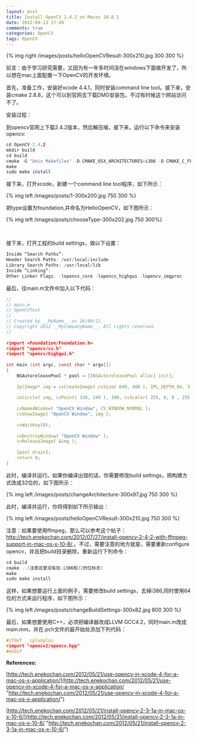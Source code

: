 ```yaml
---
layout: post
title: Install OpenCV 2.4.2 on Macos 10.8.1
date: 2012-09-13 17:49
comments: true
categories: OpenCV
tags: OpenCV
---
```

{% img right /images/posts/helloOpenCVResult-300x210.jpg 300 300 %}

前言：由于学习研究需要，又因为有一年多时间没在windows下面做开发了，所以想在mac上面配置一下OpenCV的开发环境。

首先，准备工作，安装好xcode 4.4.1，同时安装command line tool。接下来，安装cmake 2.8.8，这个可以到官网去下载DMG安装包，不过有时候这个网站访问不了。

安装过程：

到opencv官网上下载2.4.2版本，然后解压缩，接下来，运行以下命令来安装opencv:
<!--more-->

``` c install opencv 2.4.2
cd OpenCV-2.4.2
mkdir build
cd build
cmake -G "Unix Makefiles" -D CMAKE_OSX_ARCHITECTURES=i386 -D CMAKE_C_FLAGS=-m32 -D CMAKE_CXX_FLAGS=-m32 ..
make
sudo make install

```

接下来，打开xcode，新建一个command line tool程序，如下所示：

{% img left /images/posts/1-300x200.jpg 750 300 %}
<br/>

把type设置为foundation,并命名为HelloOpenCV，如下图所示：

{% img left /images/posts/chooseType-300x202.jpg 750 300%}

<br/>

接下来，打开工程的build settings，做以下设置：

``` c set build settings
Inside “Search Paths”:
Header Search Paths: /usr/local/include
Library Search Paths: /usr/local/lib
Inside “Linking”:
Other Linker Flags: -lopencv_core -lopencv_highgui -lopencv_imgproc
```
最后，往main.m文件中加入以下代码：

``` c add code to main.m
//
// main.m
// OpenCVTest
//
// Created by __MyName__ on 16/09/11.
// Copyright 2011 __MyCompanyName__. All rights reserved.
//
 
#import <Foundation/Foundation.h>
#import "opencv/cv.h"
#import "opencv/highgui.h"
 
int main (int argc, const char * argv[])
{
    NSAutoreleasePool * pool = [[NSAutoreleasePool alloc] init];
     
    IplImage* img = cvCreateImage( cvSize( 640, 480 ), IPL_DEPTH_8U, 3 );
     
    cvCircle( img, cvPoint( 320, 240 ), 100, cvScalar( 255, 0, 0 , 255 ), 5, 8, 0 );
     
    cvNamedWindow( "OpenCV Window", CV_WINDOW_NORMAL );
    cvShowImage( "OpenCV Window", img );
     
    cvWaitKey(0);
     
    cvDestroyWindow( "OpenCV Window" );
    cvReleaseImage( &img );
     
    [pool drain];
    return 0;
}
```

此时，编译并运行。如果你编译出错的话，你需要修改build settings，把构建方式改成32位的，如下图所示：

{% img left /images/posts/changeArchitecture-300x97.jpg 750 300 %}


此时，编译并运行，你将得到如下所示输出：

{% img left /images/posts/helloOpenCVResult-300x210.jpg 750 300 %}

注意：如果要使用ffmpeg，那么可以参考这个帖子：[
http://tech.enekochan.com/2012/07/27/install-opencv-2-4-2-with-ffmpeg-support-in-mac-os-x-10-8/
](http://tech.enekochan.com/2012/07/27/install-opencv-2-4-2-with-ffmpeg-support-in-mac-os-x-10-8/)。不过，需要注意的地方就是，需要重新configure opencv，并且把build目录删除，重新运行下列命令：

``` c 
cd build
cmake ..(注意这里没有加-i386和32的位标志)
make 
sudo make install
```

这样，如果想要运行上面的例子，需要修改build settings，去掉i386,同时使用64位的方式来运行程序，如下图所示：

{% img left /images/posts/changeBuildSettings-300x82.jpg 800 300 %}


最后，如果想要使用C++，必须把编译器改成LLVM GCC4.2，同时main.m改成main.mm，并在.pch文件的最开始处添加下列代码：

``` c 
#ifdef __cplusplus
#import "opencv2/opencv.hpp"
#endif
```

**References:**

[http://tech.enekochan.com/2012/05/21/use-opencv-in-xcode-4-for-a-mac-os-x-application/](http://tech.enekochan.com/2012/05/21/use-opencv-in-xcode-4-for-a-mac-os-x-application/ "http://tech.enekochan.com/2012/05/21/use-opencv-in-xcode-4-for-a-mac-os-x-application/")

[http://tech.enekochan.com/2012/05/21/install-opencv-2-3-1a-in-mac-os-x-10-6/](http://tech.enekochan.com/2012/05/21/install-opencv-2-3-1a-in-mac-os-x-10-6/ "http://tech.enekochan.com/2012/05/21/install-opencv-2-3-1a-in-mac-os-x-10-6/")
